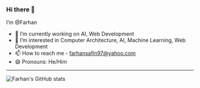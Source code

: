 ### Hi there 👋 
<!--
**FarhanSafin/FarhanSafin** is a ✨ _special_ ✨ repository because its `README.md` (this file) appears on your GitHub profile.

Here are some ideas to get you started:

- 🔭 I’m currently working on ...
- 🌱 I’m currently learning ...
- 👯 I’m looking to collaborate on ...
- 🤔 I’m looking for help with ...
- 💬 Ask me about ...
- 📫 How to reach me: ...
- 😄 Pronouns: ...
- ⚡ Fun fact: ...
-->
I’m @Farhan
- 🔭 I’m currently working on AI, Web Development
- 👀 I’m interested in Computer Architecture, AI, Machine Learning, Web Development
- 📫 How to reach me - farhansafin97@yahoo.com
- 😄 Pronouns: He/Him

---
![Farhan's GitHub stats](https://github-readme-stats.vercel.app/api?username=FarhanSafin&show_icons=true&theme=radical)
